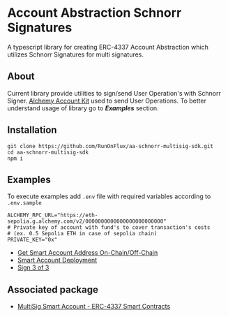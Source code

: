 # Account Abstraction Schnorr Signatures
A typescript library for creating ERC-4337 Account Abstraction which utilizes Schnorr Signatures for multi signatures.


## About
Current library provide utilities to sign/send User Operation's with Schnorr Signer.
[Alchemy Account Kit](https://accountkit.alchemy.com/) used to send User Operations. To better understand usage
of library go to ***Examples*** section.


## Installation

```
git clone https://github.com/RunOnFlux/aa-schnorr-multisig-sdk.git
cd aa-schnorr-multisig-sdk
npm i
```

## Examples
To execute examples add `.env` file with required variables according to `.env.sample`
```
ALCHEMY_RPC_URL="https://eth-sepolia.g.alchemy.com/v2/0000000000000000000000000"
# Private key of account with fund's to cover transaction's costs 
# (ex. 0.5 Sepolia ETH in case of sepolia chain)
PRIVATE_KEY="0x"
```
* [Get Smart Account Address On-Chain/Off-Chain](./examples/account-address/account_address.md)
* [Smart Account Deployment](./examples/account-deployment/account-deployment.md)
* [Sign 3 of 3](./examples/sign_3_of_3/sign-3_of_3.md)


## Associated package
* [MultiSig Smart Account - ERC-4337 Smart Contracts](https://www.npmjs.com/package/aa-schnorr-multisig)

